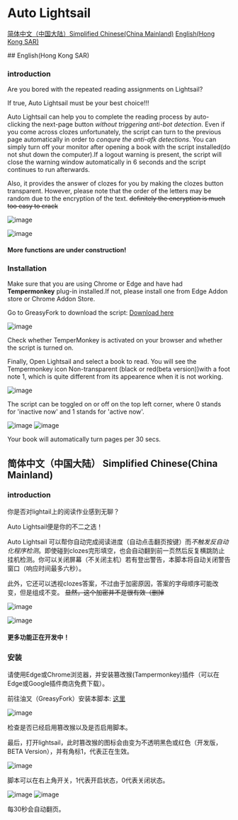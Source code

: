 # Auto Lightsail 

<a href="#a">简体中文（中国大陆）Simplified Chinese(China Mainland)</a>
<a href="#b">English(Hong Kong SAR)</a>
  <div id="b"></div>
## English(Hong Kong SAR)

### introduction

Are you bored with the repeated reading assignments on Lightsail?

If true, Auto Lightsail must be your best choice!!!

Auto Lightsail can help you to complete the reading process by auto-clicking the next-page button
*without triggering anti-bot detection*. Even if you come across clozes unfortunately, the script can turn to the previous page automatically 
in order to *conqure the anti-afk detections*. You can simply turn off your monitor after opening a book with the script installed(do not shut down 
the computer).If a logout warning is present, the script will close the warning window automatically in 6 seconds and the script continues to run afterwards. 

Also, it provides the answer of clozes for you by making the clozes button transparent. However, please note that the order of the letters
may be random due to the encryption of the text. ~~definitely the encryption is much too easy to crack~~

![image](https://github.com/Au0727/AutoLightsail/assets/125126631/3018d98c-9139-4200-a736-7a4e0284b9c2)

![image](https://github.com/Au0727/AutoLightsail/assets/125126631/32623eb2-a439-4875-977e-8435a690313b)

#### More functions are under construction!

### Installation


Make sure that you are using Chrome or Edge and have had **Tempermonkey** plug-in installed.If not, please install one from Edge Addon store or
Chrome Addon Store.

Go to GreasyFork to download the script:
[Download here](https://greasyfork.org/zh-CN/scripts/493891-autolightsail)

![image](https://github.com/Au0727/AutoLightsail/assets/125126631/91f4da6a-22c4-45b0-b50c-7806f7c481fc)

Check whether TemperMonkey is activated on your browser and whether the script is turned on.

Finally, Open Lightsail and select a book to read. You will see the Tempermonkey icon Non-transparent (black or red(beta version))with a foot note 1, which is quite different 
from its appearence when it is not working.

![image](https://github.com/Au0727/AutoLightsail/assets/125126631/ecbe1ae5-5ee7-41bc-94a0-6e71292133f2)

The script can be toggled on or off on the top left corner, where 0 stands for 'inactive now' and 1 stands for 'active now'.

![image](https://github.com/Au0727/AutoLightsail/assets/125126631/041daa8c-cc14-417e-b8ea-7124437405cf)
![image](https://github.com/Au0727/AutoLightsail/assets/125126631/bfc5d810-1963-4b71-8029-a2e37017835e)

Your book will automatically turn pages per 30 secs.
  <div id="a"></div>

## 简体中文（中国大陆） Simplified Chinese(China Mainland)

### introduction

你是否对lightail上的阅读作业感到无聊？

Auto Lightsail便是你的不二之选！

Auto Lightsail 可以帮你自动完成阅读进度（自动点击翻页按键）而*不触发反自动化程序检测*。即使碰到clozes完形填空，也会自动翻到前一页然后反复横跳防止挂机检测。你可以关闭屏幕（不关闭主机）若有登出警告，本脚本将自动关闭警告窗口（响应时间最多六秒）。

此外，它还可以透视clozes答案，不过由于加密原因，答案的字母顺序可能改变，但是组成不变。 ~~显然，这个加密并不是很有效（删掉~~

![image](https://github.com/Au0727/AutoLightsail/assets/125126631/3018d98c-9139-4200-a736-7a4e0284b9c2)

![image](https://github.com/Au0727/AutoLightsail/assets/125126631/32623eb2-a439-4875-977e-8435a690313b)

#### 更多功能正在开发中！

### 安装


请使用Edge或Chrome浏览器，并安装篡改猴(Tampermonkey)插件（可以在Edge或Google插件商店免费下载）。

前往油叉（GreasyFork）安装本脚本:
[这里](https://greasyfork.org/zh-CN/scripts/493891-autolightsail)

![image](https://github.com/Au0727/AutoLightsail/assets/125126631/91f4da6a-22c4-45b0-b50c-7806f7c481fc)

检查是否已经启用篡改猴以及是否启用脚本。

最后，打开lightsail，此时篡改猴的图标会由变为不透明黑色或红色（开发版，BETA Version），并有角标1，代表正在生效。

![image](https://github.com/Au0727/AutoLightsail/assets/125126631/ecbe1ae5-5ee7-41bc-94a0-6e71292133f2)

脚本可以在右上角开关，1代表开启状态，0代表关闭状态。

![image](https://github.com/Au0727/AutoLightsail/assets/125126631/041daa8c-cc14-417e-b8ea-7124437405cf)
![image](https://github.com/Au0727/AutoLightsail/assets/125126631/bfc5d810-1963-4b71-8029-a2e37017835e)

每30秒会自动翻页。

